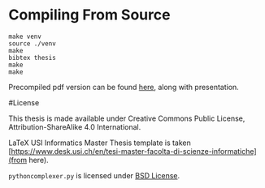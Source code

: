 # Compiling From Source

```
make venv
source ./venv
make 
bibtex thesis
make
make
```

Precompiled pdf version can be found [here](https://github.com/mamysa/MasterThesis/releases/tag/v1.01), along with presentation.

#License

This thesis is made available under Creative Commons Public License, Attribution-ShareAlike 4.0 International.

LaTeX USI Informatics Master Thesis template is taken [https://www.desk.usi.ch/en/tesi-master-facolta-di-scienze-informatiche](from here).

`pythoncomplexer.py` is licensed under [BSD License](https://github.com/pygments/pygments/blob/master/LICENSE).
